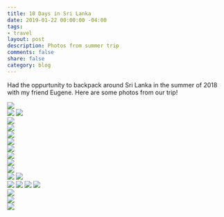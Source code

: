 ```yaml
---
title: 10 Days in Sri Lanka
date: 2019-01-22 00:00:00 -04:00
tags:
- travel
layout: post
description: Photos from summer trip
comments: false
share: false
category: blog
---
```




Had the oppurtunity to backpack around Sri Lanka in the summer of 2018 with my friend Eugene. Here are some photos from our trip!


![](/assets/eles.jpg)	
![](/assets/eugene.jpg)	
![](/assets/eugene2.jpg)	
![](/assets/eugene3.jpg)	
![](/assets/family1.jpg)	
![](/assets/mothers.jpg)	
![](/assets/mothers2.jpg)	
![](/assets/rock.jpg)	
![](/assets/nonoise.jpg)	
![](/assets/music.jpg)	
![](/assets/back.jpg)	
![](/assets/selfie.jpg)	
![](/assets/trainfog.jpg)	
![](/assets/traingrass.jpg)	
![](/assets/trainrear.jpg)
![](/assets/traindoor.jpg)
![](/assets/cowtrain.jpg)	
![](/assets/bus2.JPG)	
![](/assets/night.jpg)	
![](/assets/last.jpg)	



